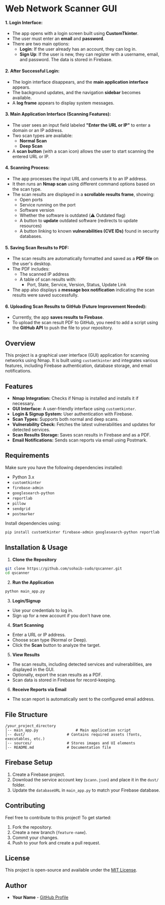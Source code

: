 # Web Network Scanner GUI


#### **1. Login Interface:**
- The app opens with a login screen built using **CustomTkinter**.
- The user must enter an **email** and **password**.
- There are two main options:
  - **Login**: If the user already has an account, they can log in.
  - **Sign Up**: If the user is new, they can register with a username, email, and password. The data is stored in Firebase.

#### **2. After Successful Login:**
- The login interface disappears, and the **main application interface** appears.
- The background updates, and the navigation **sidebar** becomes available.
- A **log frame** appears to display system messages.

#### **3. Main Application Interface (Scanning Features):**
- The user sees an input field labeled **"Enter the URL or IP"** to enter a domain or an IP address.
- Two scan types are available:
  - **Normal Scan**
  - **Deep Scan**  
- A **scan button** (with a scan icon) allows the user to start scanning the entered URL or IP.

#### **4. Scanning Process:**
- The app processes the input URL and converts it to an IP address.
- It then runs an **Nmap scan** using different command options based on the scan type.
- The scan results are displayed in a **scrollable results frame**, showing:
  - Open ports
  - Service running on the port
  - Software version
  - Whether the software is outdated (⚠️ Outdated flag)
  - A button to **update** outdated software (redirects to update resources)
  - A button linking to known **vulnerabilities (CVE IDs)** found in security databases.

#### **5. Saving Scan Results to PDF:**
- The scan results are automatically formatted and saved as a **PDF file** on the user's desktop.
- The PDF includes:
  - The scanned IP address
  - A table of scan results with:
    - Port, State, Service, Version, Status, Update Link
- The app also displays a **message box notification** indicating the scan results were saved successfully.

#### **6. Uploading Scan Results to GitHub (Future Improvement Needed):**
- Currently, the app **saves results to Firebase**.
- To upload the scan result PDF to GitHub, you need to add a script using the **GitHub API** to push the file to your repository.




## Overview
This project is a graphical user interface (GUI) application for scanning networks using Nmap. It is built using `customtkinter` and integrates various features, including Firebase authentication, database storage, and email notifications.

## Features
- **Nmap Integration:** Checks if Nmap is installed and installs it if necessary.
- **GUI Interface:** A user-friendly interface using `customtkinter`.
- **Login & Signup System:** User authentication with Firebase.
- **Scan Types:** Supports both normal and deep scans.
- **Vulnerability Check:** Fetches the latest vulnerabilities and updates for detected services.
- **Scan Results Storage:** Saves scan results in Firebase and as a PDF.
- **Email Notifications:** Sends scan reports via email using Postmark.

## Requirements
Make sure you have the following dependencies installed:
- Python 3.x
- `customtkinter`
- `firebase-admin`
- `googlesearch-python`
- `reportlab`
- `pillow`
- `sendgrid`
- `postmarker`

Install dependencies using:
```sh
pip install customtkinter firebase-admin googlesearch-python reportlab pillow sendgrid postmarker
```

## Installation & Usage
1. **Clone the Repository**
```sh
git clone https://github.com/sohaib-sudo/qscanner.git
cd qscanner
```

2. **Run the Application**
```sh
python main_app.py
```

3. **Login/Signup**
- Use your credentials to log in.
- Sign up for a new account if you don't have one.

4. **Start Scanning**
- Enter a URL or IP address.
- Choose scan type (Normal or Deep).
- Click the **Scan** button to analyze the target.

5. **View Results**
- The scan results, including detected services and vulnerabilities, are displayed in the GUI.
- Optionally, export the scan results as a PDF.
- Scan data is stored in Firebase for record-keeping.

6. **Receive Reports via Email**
- The scan report is automatically sent to the configured email address.

## File Structure
```
/your_project_directory
│-- main_app.py                 # Main application script
│-- dust/                   # Contains required assets (fonts, executables, etc.)
│-- sources/                # Stores images and UI elements
│-- README.md               # Documentation file
```

## Firebase Setup
1. Create a Firebase project.
2. Download the service account key (`scann.json`) and place it in the `dust/` folder.
3. Update the `databaseURL` in `main_app.py` to match your Firebase database.

## Contributing
Feel free to contribute to this project! To get started:
1. Fork the repository.
2. Create a new branch (`feature-name`).
3. Commit your changes.
4. Push to your fork and create a pull request.

## License
This project is open-source and available under the [MIT License](LICENSE).

## Author
- **Your Name** - [GitHub Profile](https://github.com/sohaib-sudo/)

